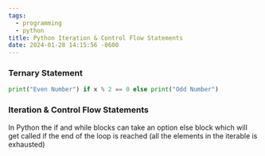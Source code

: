 ```yaml
---
tags:
  - programming
  - python
title: Python Iteration & Control Flow Statements
date: 2024-01-28 14:15:56 -0600
---
```


### Ternary Statement

````python
print("Even Number") if x % 2 == 0 else print("Odd Number")
````

### Iteration & Control Flow Statements

In Python the if and while blocks can take an option else block which will get called if the end of the loop is reached (all the elements in the iterable is exhausted)
